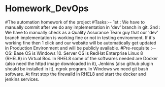 # Homework_DevOps
#The automation homework of the project
#Tasks:--
1st : We have to manually commit after we do any implementation in 'dev' branch in git.
2nd : We have to manually check as a Quality Assurance Team guy that our 'dev' branch implementation is working fine or not in testing environment. If it's working fine then 1 click and our website will be automatically get updated in Production Environment and will be publicly available.
#Pre-requisite :--
OS: Base OS is Windows 10. Server OS is RedHat Enterprise Linux 8 (RHEL8) in Virtual Box.
In RHEL8 some of the softwares needed are Docker (also need the httpd image downloaded in it), Jenkins (also github plugin should be installed in it), ngrok program.
In Windows we need git bash software.
At first stop the firewalld in RHEL8 and start the docker and jenkins services.
